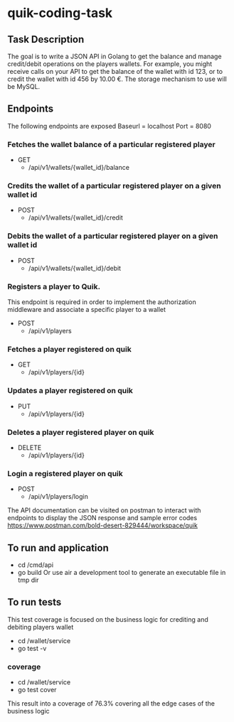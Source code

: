 # quik-coding-task

## Task Description
The goal is to write a JSON API in Golang to get the balance and manage credit/debit  operations on the players wallets. For example, you might receive calls on your API to get  the balance of the wallet with id 123, or to credit the wallet with id 456 by 10.00 €. The  storage mechanism to use will be MySQL. 

## Endpoints
The following endpoints are exposed 
Baseurl = localhost
Port = 8080
### Fetches the wallet balance of a particular registered player
* GET 
    * /api/v1/wallets/{wallet_id}/balance 
### Credits the wallet of a particular registered player on a given wallet id
* POST 
    * /api/v1/wallets/{wallet_id}/credit 
### Debits the wallet of a particular registered player on a given wallet id
* POST 
    * /api/v1/wallets/{wallet_id}/debit 
### Registers a player to Quik.
This endpoint is required in order to implement the authorization middleware and associate a specific player to a wallet

* POST 
    * /api/v1/players
### Fetches a player registered on quik
* GET 
    * /api/v1/players/{id}

### Updates a player registered on quik
* PUT 
    * /api/v1/players/{id}

### Deletes a player registered player on quik
* DELETE 
    * /api/v1/players/{id}

### Login a registered player on quik
* POST 
    * /api/v1/players/login

The API documentation can be visited on postman to interact with endpoints to display the JSON response and sample error codes
https://www.postman.com/bold-desert-829444/workspace/quik

## To run and application
* cd /cmd/api
* go build
Or use air a development tool to generate an executable file in tmp dir

## To run tests
This test coverage is focused on the business logic for crediting and debiting players wallet

* cd /wallet/service
* go test -v
### coverage 
* cd /wallet/service
* go test cover

This result into a coverage of 76.3% covering all the edge cases of the business logic

